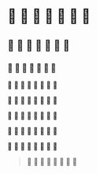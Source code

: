 # :eggplant: :eggplant: :eggplant: :eggplant: :eggplant: :eggplant: :eggplant:
## :eggplant: :eggplant: :eggplant: :eggplant: :eggplant: :eggplant: :eggplant: 
### :eggplant: :eggplant: :eggplant: :eggplant: :eggplant: :eggplant: :eggplant: 
:eggplant: :eggplant: :eggplant: :eggplant: :eggplant: :eggplant: :eggplant: :eggplant: 

:eggplant: :eggplant: :eggplant: :eggplant: :eggplant: :eggplant: :eggplant: :eggplant: 

:eggplant: :eggplant: :eggplant: :eggplant: :eggplant: :eggplant: :eggplant: :eggplant: 

:eggplant: :eggplant: :eggplant: :eggplant: :eggplant: :eggplant: :eggplant: :eggplant: 

:eggplant: :eggplant: :eggplant: :eggplant: :eggplant: :eggplant: :eggplant: :eggplant: 

>:eggplant: :eggplant: :eggplant: :eggplant: :eggplant: :eggplant: :eggplant: :eggplant: 
